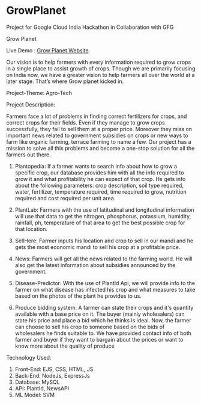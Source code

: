 # GrowPlanet
Project for Google Cloud India Hackathon in Collaboration with GFG

Grow Planet

Live Demo : [Grow Planet Website](https://grow-planet.cyclic.app/)

Our vision is to help farmers with every information required to grow crops in a single place to
assist growth of crops. Though we are primarily focusing on India now, we have a greater vision
to help farmers all over the world at a later stage. That’s where Grow planet kicked in.

Project-Theme: Agro-Tech

Project Description:

Farmers face a lot of problems in finding correct fertilizers for crops, and correct crops for their
fields. Even if they manage to grow crops successfully, they fail to sell them at a proper price.
Moreover they miss on important news related to government subsidies on crops or new ways to
farm like organic farming, terrace farming to name a few. Our project has a mission to solve all
this problems and become a one-stop solution for all the farmers out there.

1. Plantopedia:
If a farmer wants to search info about how to grow a specific crop, our database provides him
with all the info required to grow it and what profitability he can expect of that crop. He gets
info about the following parameters: crop description, soil type required, water, fertilizer,
temperature required, time required to grow, nutrition required and cost required per unit area.

2. PlantLab:
Farmers with the use of latitudinal and longitudinal information will use that data to get the
nitrogen, phosphorus, potassium, humidity, rainfall, ph, temperature of that area to get the best
possible crop for that location.

3. SellHere:
Farmer inputs his location and crop to sell in our mandi and he gets the most economic
mandi to sell his crop at a profitable price.

4. News:
Farmers will get all the news related to the farming world. He will also get the latest
information about subsidies announced by the government.

5. Disease-Predictor:
With the use of PlantId Api, we will provide info to the farmer on what disease has
infected his crop and what measures to take based on the photos of the plant he
provides to us.

6. Produce bidding system: A farmer can state their crops and it's quantity available with a base price on it. 
The buyer (mainly wholesalers) can state his price and place a bid which he thinks is ideal.
Now, the farmer can choose to sell his crop to someone based on the bids of wholesalers he finds suitable to.
We have provided contact info of both farmer and buyer if they want to bargain about the prices or want to know more about the quality of produce

Technology Used:

1. Front-End: EJS, CSS, HTML, JS
2. Back-End: NodeJs, ExpressJs
3. Database: MySQL
4. API: PlantId, NewsAPI
5. ML Model: SVM
